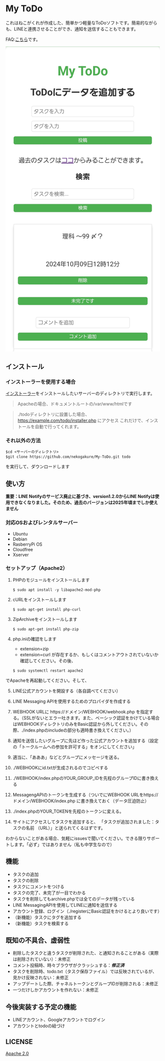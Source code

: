 # My ToDo
これはねこがくれが作成した、簡単かつ軽量なToDoソフトです。簡易的ながらも、LINEと連携させることができ、通知を送信することもできます。

FAQ:[こちら](https://github.com/nekogakure/My-ToDo/blob/main/src/FAQ.md)です。

![イメージ画像](https://github.com/nekogakure/My-ToDo/blob/main/src/image.jpg)

## インストール
### インストーラーを使用する場合
[インストーラー](https://github.com/nekogakure/My-ToDo/releases/tag/Installer)をインストールしたいサーバーのディレクトリで実行します。
> Apacheの場合、ドキュメントルートの/var/www/htmlです

>./todoディレクトリに設置した場合、https://example.com/todo/installer.php にアクセス
これだけで、インストールを自動で行ってくれます。

### それ以外の方法
```
$cd <サーバーのディレクトリ>
$git clone https://github.com/nekogakure/My-ToDo.git todo
```
を実行して、ダウンロードします

## 使い方
**重要：LINE Notifyのサービス廃止に基づき、version1.2.0からLINE Notifyは使用できなくなりました。そのため、過去のバージョンは2025年頃までしか使えません**

### 対応OSおよびレンタルサーバー
- Ubuntu
- Debian
- RasberryPi OS
- Cloudfree
- Xserver

### セットアップ（Apache2）
1. PHPのモジュールをインストールします
   ```
   $ sudo apt install -y libapache2-mod-php
   ```
2. cURLをインストールします
   ```
   $ sudo apt-get install php-curl
   ```

3. ZipArchiveをインストールします
   ```
   $ sudo apt-get install php-zip
   ```

4. php.iniの確認をします
      - extension=zip
      - extension=curl
が存在するか、もしくはコメントアウトされていないか確認してください。その後、
   ```
   $ sudo systemctl restart apache2
   ```
でApacheを再起動してください。そして、

5. LINE公式アカウントを開設する（各自調べてください）

6. LINE Messaging APIを使用するためのプロパイダを作成する

7. WEBHOOK URLに https://ドメイン/WEBHOOK/webhook.php を指定する。（SSLがないとエラー吐きます。また、ベーシック認証をかけている場合はWEBHOOKディレクトリのみをBasic認証から外してください。その際、./index.phpのincludeの部分も適時書き換えてください。）

8. 通知を送信したいグループに先ほど作った公式アカウントを追加する（設定の「トークルームへの参加を許可する」をオンにしてください」

9. 適当に、「あああ」などとグループにメッセージを送る。

10. ./WEBHOOKにid.txtが生成されるのでコピペする
    
11. ./WEBHOOK/index.phpのYOUR_GROUP_IDを先程のグループIDに書き換える
    
12. MessagengAPIのトークンを生成する（ついでにWEBHOOK URLをhttps://ドメイン/WEBHOOK/index.php に書き換えておく（データ圧迫防止）
13. ./index.phpのYOUR_TOKENを先程のトークンに変える。
    
14. サイトにアクセスしてタスクを追加すると、 「タスクが追加されました：タスクの名前 （URL）」と送られてくるはずです。

わからないことがある場合、気軽にissuesで聞いてください。できる限りサポートします。「必ず」ではありません（私も中学生なので）

## 機能
- タスクの追加
- タスクの削除
- タスクにコメントをつける
- タスクの完了、未完了が一目でわかる
- タスクを削除してもarchive.phpでは全てのデータが残っている
- LINE MessagingAPIを使用してLINEに通知を送信する
- アカウント登録、ログイン（./registerにBasic認証をかけるとより良いです）
- （新機能）タスクにタグを追加する
- （新機能）タスクを検索する

## 既知の不具合、虚弱性
- 削除したタスクと違うタスクが削除された、と通知されることがある（実際は削除されていない）：未修正
- コメント投稿時、時々ブラウザがクラッシュする：***修正済***
- タスクを削除時、todo.txt（タスク保存ファイル）では反映されているが、見かけ反映されない：未修正
- アップデートした際、チャネルトークンとグループIDが削除される：未修正
- 一つだけしかアカウントを作れない：未修正

## 今後実装する予定の機能
- LINEアカウント、Googleアカウントでログイン
- アカウントとtodoの紐づけ

## LICENSE
[Apache 2.0](https://github.com/nekogakure/My-ToDo/blob/main/LICENSE)
